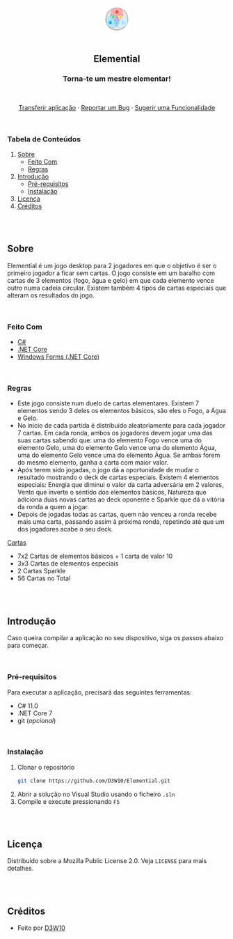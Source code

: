 <br />
<br />
<div align="center">
    <a href="https://github.com/D3W10/Elemential">
        <img src="https://raw.githubusercontent.com/D3W10/Elemential/master/logo.png" alt="Logo" width="60" height="60">
    </a>
    <br />
    <br />
    <h2 align="center">Elemential</h2>
    <h3 align="center">Torna-te um mestre elementar!</h3>
    <br />
    <p align="center">
        <a href="https://github.com/D3W10/Elemential/releases">Transferir aplicação</a>
        ·
        <a href="https://github.com/D3W10/Elemential/issues">Reportar um Bug</a>
        ·
        <a href="https://github.com/D3W10/Elemential/issues">Sugerir uma Funcionalidade</a>
    </p>
</div>
<br />

### Tabela de Conteúdos
1. [Sobre](#sobre)
    - [Feito Com](#feito-com)
    - [Regras](#regras)
2. [Introdução](#introdução)
    - [Pré-requisitos](#pré-requisitos)
    - [Instalação](#instalação)
3. [Licença](#licença)
4. [Créditos](#créditos)

<br />
<br />

## Sobre

Elemential é um jogo desktop para 2 jogadores em que o objetivo é ser o primeiro jogador a ficar sem cartas. O jogo consiste em um baralho com cartas de 3 elementos (fogo, água e gelo) em que cada elemento vence outro numa cadeia círcular. Existem também 4 tipos de cartas especiais que alteram os resultados do jogo.

<br />

### Feito Com

- [C#](https://learn.microsoft.com/dotnet/csharp/)
- [.NET Core](https://dotnet.microsoft.com/)
- [Windows Forms (.NET Core)](https://learn.microsoft.com/dotnet/desktop/winforms/overview/)

<br />

### Regras

- Este jogo consiste num duelo de cartas elementares. Existem 7 elementos sendo 3 deles os elementos básicos, são eles o Fogo, a Água e Gelo.
- No inicio de cada partida é distribuido aleatoriamente para cada jogador 7 cartas. Em cada ronda, ambos os jogadores devem jogar uma das suas cartas sabendo que: uma do elemento Fogo vence uma do elemento Gelo, uma do elemento Gelo vence uma do elemento Água, uma do elemento Gelo vence uma do elemento Água. Se ambas forem do mesmo elemento, ganha a carta com maior valor.
- Após terem sido jogadas, o jogo dá a oportunidade de mudar o resultado mostrando o deck de cartas especiais. Existem 4 elementos especiais: Energia que diminui o valor da carta adversária em 2 valores, Vento que inverte o sentido dos elementos básicos, Natureza que adiciona duas novas cartas ao deck oponente e Sparkle que dá a vitória da ronda a quem a jogar.
- Depois de jogadas todas as cartas, quem não venceu a ronda recebe mais uma carta, passando assim à próxima ronda, repetindo até que um dos jogadores acabe o seu deck.

<u>Cartas</u>
- 7x2 Cartas de elementos básicos + 1 carta de valor 10
- 3x3 Cartas de elementos especiais
- 2 Cartas Sparkle
- 56 Cartas no Total

<br />
<br />

## Introdução

Caso queira compilar a aplicação no seu dispositivo, siga os passos abaixo para começar.

<br />

### Pré-requisitos

Para executar a aplicação, precisará das seguintes ferramentas:
- C# 11.0
- .NET Core 7
- git (*opcional*)

<br />

### Instalação

1. Clonar o repositório
    ```sh
    git clone https://github.com/D3W10/Elemential.git
    ```
2. Abrir a solução no Visual Studio usando o ficheiro `.sln`
3. Compile e execute pressionando `F5`

<br />
<br />

## Licença

Distribuído sobre a Mozilla Public License 2.0. Veja `LICENSE` para mais detalhes.

<br />
<br />

## Créditos

- Feito por [D3W10](https://d3w10.netlify.app/)